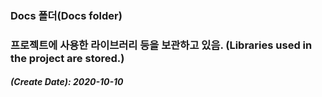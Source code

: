 ### Docs 폴더(Docs folder)
### 프로젝트에 사용한 라이브러리 등을 보관하고 있음. (Libraries used in the project are stored.)
##### (Create Date): 2020-10-10

